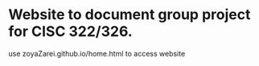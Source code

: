 # Website to document group project for CISC 322/326.
use zoyaZarei.github.io/home.html to access website
